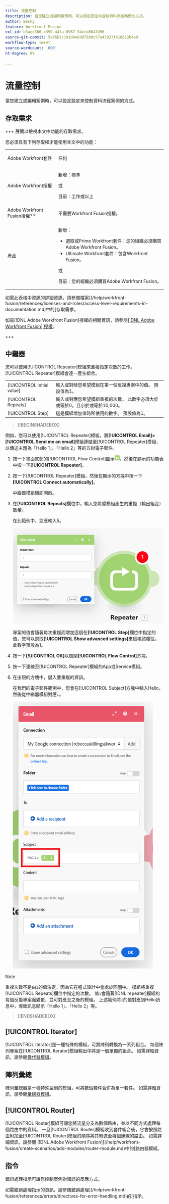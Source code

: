 ```yaml
---
title: 流量控制
description: 當您建立或編輯案例時，可以設定設定來控制資料流經案例的方式。
author: Becky
feature: Workfront Fusion
exl-id: b3aed366-c399-44fa-8967-54ecb8647d96
source-git-commit: 5a95b2c191d4e6d8750dc57a47923f416612b4a9
workflow-type: tm+mt
source-wordcount: '600'
ht-degree: 0%

---
```


# 流量控制

當您建立或編輯案例時，可以設定設定來控制資料流經案例的方式。

## 存取需求

+++ 展開以檢視本文中功能的存取需求。

您必須具有下列存取權才能使用本文中的功能：

<table style="table-layout:auto">
 <col> 
 <col> 
 <tbody> 
  <tr> 
   <td role="rowheader">Adobe Workfront套件</td> 
   <td> <p>任何</p> </td> 
  </tr> 
  <tr data-mc-conditions=""> 
   <td role="rowheader">Adobe Workfront授權</td> 
   <td> <p>新增：標準</p><p>或</p><p>目前：工作或以上</p> </td> 
  </tr> 
  <tr> 
   <td role="rowheader">Adobe Workfront Fusion授權**</td> 
   <td>
   <p>不需要Workfront Fusion授權。</p>
   </td> 
  </tr> 
  <tr> 
   <td role="rowheader">產品</td> 
   <td>
   <p>新增：</p> <ul><li>選取或Prime Workfront套件：您的組織必須購買Adobe Workfront Fusion。</li><li>Ultimate Workfront套件：包含Workfront Fusion。</li></ul>
   <p>或</p>
   <p>目前：您的組織必須購買Adobe Workfront Fusion。</p>
   </td> 
  </tr>
 </tbody> 
</table>

如需此表格中資訊的詳細資訊，請參閱檔案](/help/workfront-fusion/references/licenses-and-roles/access-level-requirements-in-documentation.md)中的[存取需求。

如需[!DNL Adobe Workfront Fusion]授權的相關資訊，請參閱[[!DNL Adobe Workfront Fusion] 授權](/help/workfront-fusion/set-up-and-manage-workfront-fusion/licensing-operations-overview/license-automation-vs-integration.md)。

+++

## 中繼器

您可以使用[!UICONTROL Repeater]模組來重複指定次數的工作。 [!UICONTROL Repeater]模組會逐一產生組合。


<table>
    <tr>
        <td>[!UICONTROL Initial value]</td>
        <td>輸入或對映您希望模組在第一個反複專案中的值。 預設值為1。</td>
    </tr>
    <tr>
        <td>[!UICONTROL Repeats]</td>
        <td>輸入或對應您希望模組重複的次數。 此數字必須大於或等於0，且小於或等於10,000。</td>
    </tr>
    <tr>
        <td>[!UICONTROL Step]</td>
        <td>這是模組增加值時所使用的數字。 預設值為1。</td>
    </tr>
</table>

>[!BEGINSHADEBOX]

例如，您可以使用[!UICONTROL Repeater]模組，將&#x200B;**[!UICONTROL Email]>[!UICONTROL Send me an email]**&#x200B;模組連結至[!UICONTROL Repeater]模組，以傳送主題為「Hello 1」、「Hello 2」等的五封電子郵件。

1. 按一下畫面底部的[!UICONTROL Flow Control]圖示![流量控制圖示](/help/workfront-fusion/references/apps-and-modules/assets/flow-control-icon.gif)，然後在顯示的功能表中按一下&#x200B;**[!UICONTROL Repeater]**。
1. 按一下[!UICONTROL Repeater]模組，然後在顯示的方塊中按一下&#x200B;**[!UICONTROL Connect automatically]**。

   中繼器模組隨即開啟。

1. 在&#x200B;**[!UICONTROL Repeats]**&#x200B;欄位中，輸入您希望模組產生的重複（輸出組合）數量。

   在此範例中，您應輸入5。

   ![中繼器](/help/workfront-fusion/references/apps-and-modules/assets/repeater-2-350x207.png)

   專案的值會隨著每次重複而增加這個在&#x200B;**[!UICONTROL Step]**&#x200B;欄位中指定的值，您可以選取&#x200B;**[!UICONTROL Show advanced settings]**&#x200B;來檢視該欄位。 此數字預設為1。

1. 按一下&#x200B;**[!UICONTROL OK]**&#x200B;以關閉&#x200B;**[!UICONTROL Flow Control]**&#x200B;方塊。

1. 按一下連線至[!UICONTROL Repeater]模組的App或Service模組。
1. 在出現的方塊中，鍵入要重複的資訊。

   在我們的電子郵件範例中，您會在[!UICONTROL Subject]方塊中輸入Hello，然後從中繼器模組對應`i`。

   ![中繼器](/help/workfront-fusion/references/apps-and-modules/assets/repeater-3-350x207.png)



>[!NOTE]
>
>重複次數不是由`i`的值決定，因為它在程式設計中會處於回圈中。 模組將重複[!UICONTROL Repeats]欄位中指定的次數。 值`i`會隨著[!DNL repeater]模組的每個反複專案而變更，並可對應至之後的模組。 上述範例將`i`的值對應到Hello訊息中，導致訊息顯示「Hello 1」、「Hello 2」等。

>[!ENDSHADEBOX]

## [!UICONTROL Iterator]

[!UICONTROL Iterator]是一種特殊的模組，可將陣列轉換為一系列組合。 每個陣列專案在[!UICONTROL Iterator]模組輸出中將是一個單獨的組合。 如需詳細資訊，請參閱[疊代器模組](/help/workfront-fusion/references/modules/iterator-module.md)。

## 陣列彙總

陣列彙總器是一種特殊型別的模組，可將數個套件合併為單一套件。 如需詳細資訊，請參閱[彙總器模組](/help/workfront-fusion/references/modules/aggregator-module.md)。

## [!UICONTROL Router]

[!UICONTROL Router]模組可讓您將流量分支為數個路由，並以不同方式處理每個路由中的資料。 一旦[!UICONTROL Router]模組收到套件組合後，它會按照路由附加至[!UICONTROL Router]模組的順序將其轉送至每個連線的路由。 如需詳細資訊，請參閱 [!DNL Adobe Workfront Fusion]](/help/workfront-fusion/create-scenarios/add-modules/router-module.md)中的[路由器模組。

## 指令

錯誤處理指示可讓您控制案例對錯誤的反應方式。

如需錯誤處理指示的資訊，請參閱錯誤處理](/help/workfront-fusion/references/errors/directives-for-error-handling.md)的[指示。

